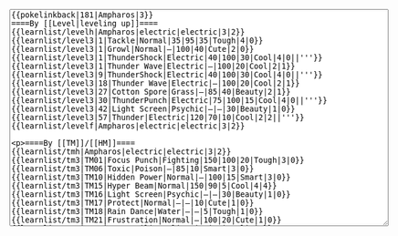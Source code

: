 </p><textarea readonly="" accesskey="," id="wpTextbox1" cols="80" rows="25" style="" class="mw-editfont-monospace" lang="en" dir="ltr" name="wpTextbox1">{{pokelinkback|181|Ampharos|3}}
====By [[Level|leveling up]]====
{{learnlist/levelh|Ampharos|electric|electric|3|2}}
{{learnlist/level3|1|Tackle|Normal|35|95|35|Tough|4|0}}
{{learnlist/level3|1|Growl|Normal|—|100|40|Cute|2|0}}
{{learnlist/level3|1|ThunderShock|Electric|40|100|30|Cool|4|0||'''}}
{{learnlist/level3|1|Thunder Wave|Electric|—|100|20|Cool|2|1}}
{{learnlist/level3|9|ThunderShock|Electric|40|100|30|Cool|4|0||'''}}
{{learnlist/level3|18|Thunder Wave|Electric|—|100|20|Cool|2|1}}
{{learnlist/level3|27|Cotton Spore|Grass|—|85|40|Beauty|2|1}}
{{learnlist/level3|30|ThunderPunch|Electric|75|100|15|Cool|4|0||'''}}
{{learnlist/level3|42|Light Screen|Psychic|—|—|30|Beauty|1|0}}
{{learnlist/level3|57|Thunder|Electric|120|70|10|Cool|2|2||'''}}
{{learnlist/levelf|Ampharos|electric|electric|3|2}}

====By [[TM]]/[[HM]]====
{{learnlist/tmh|Ampharos|electric|electric|3|2}}
{{learnlist/tm3|TM01|Focus Punch|Fighting|150|100|20|Tough|3|0}}
{{learnlist/tm3|TM06|Toxic|Poison|—|85|10|Smart|3|0}}
{{learnlist/tm3|TM10|Hidden Power|Normal|—|100|15|Smart|3|0}}
{{learnlist/tm3|TM15|Hyper Beam|Normal|150|90|5|Cool|4|4}}
{{learnlist/tm3|TM16|Light Screen|Psychic|—|—|30|Beauty|1|0}}
{{learnlist/tm3|TM17|Protect|Normal|—|—|10|Cute|1|0}}
{{learnlist/tm3|TM18|Rain Dance|Water|—|—|5|Tough|1|0}}
{{learnlist/tm3|TM21|Frustration|Normal|—|100|20|Cute|1|0}}
{{learnlist/tm3|TM23|Iron Tail|Steel|100|75|15|Cool|1|4}}
{{learnlist/tm3|TM24|Thunderbolt|Electric|95|100|15|Cool|4|0||'''}}
{{learnlist/tm3|TM25|Thunder|Electric|120|70|10|Cool|2|2||'''}}
{{learnlist/tm3|TM27|Return|Normal|—|100|20|Cute|1|0}}
{{learnlist/tm3|TM31|Brick Break|Fighting|75|100|15|Cool|1|4}}
{{learnlist/tm3|TM32|Double Team|Normal|—|—|15|Cool|2|0}}
{{learnlist/tm3|TM34|Shock Wave|Electric|60|—|20|Cool|2|0||'''}}
{{learnlist/tm3|TM42|Facade|Normal|70|100|20|Cute|2|0}}
{{learnlist/tm3|TM43|Secret Power|Normal|70|100|20|Smart|1|0}}
{{learnlist/tm3|TM44|Rest|Psychic|—|—|10|Cute|2|0}}
{{learnlist/tm3|TM45|Attract|Normal|—|100|15|Cute|2|0}}
{{learnlist/tm3|HM04|Strength|Normal|80|100|15|Tough|2|1}}
{{learnlist/tm3|HM05|Flash|Normal|—|70|20|Beauty|3|0}}
{{learnlist/tm3|HM06|Rock Smash|Fighting|20|100|15|Tough|1|0}}
{{learnlist/tmf|Ampharos|electric|electric|3|2}}

====By {{pkmn|breeding}}====
{{learnlist/breedh|Ampharos|electric|electric|3|2}}
{{learnlist/breed3|{{MSP/3|131|Lapras}}{{MSP/3|143|Snorlax}}{{MSP/3|152|Chikorita}}{{MSP/3|153|Bayleef}}{{MSP/3|154|Meganium}}{{MSP/3|324|Torkoal}}&lt;br>{{MSP/3|357|Tropius}}{{MSP/3|363|Spheal}}{{MSP/3|364|Sealeo}}{{MSP/3|365|Walrein}}|Body Slam|Normal|85|100|15|Tough|1|4}}
{{learnlist/breed3|{{MSP/3|309|Electrike}}{{MSP/3|310|Manectric}}|Charge|Electric|—|—|20|Smart|2|0}}
{{learnlist/breed3|{{MSP/3|058|Growlithe}}{{MSP/3|059|Arcanine}}{{MSP/3|203|Girafarig}}{{MSP/3|220|Swinub}}{{MSP/3|221|Piloswine}}{{MSP/3|228|Houndour}}&lt;br>{{MSP/3|229|Houndoom}}{{MSP/3|231|Phanpy}}{{MSP/3|232|Donphan}}{{MSP/3|261|Poochyena}}{{MSP/3|262|Mightyena}}{{MSP/3|263|Zigzagoon}}&lt;br>{{MSP/3|264|Linoone}}{{MSP/3|309|Electrike}}{{MSP/3|310|Manectric}}{{MSP/3|325|Spoink}}{{MSP/3|326|Grumpig}}|Odor Sleuth|Normal|—|100|40|Smart|3|0}}
{{learnlist/breed3|{{MSP/3|152|Chikorita}}{{MSP/3|153|Bayleef}}{{MSP/3|154|Meganium}}|Reflect|Psychic|—|—|20|Smart|1|0}}
{{learnlist/breed3|{{MSP/3|037|Vulpix}}{{MSP/3|038|Ninetales}}{{MSP/3|086|Seel}}{{MSP/3|087|Dewgong}}{{MSP/3|131|Lapras}}{{MSP/3|152|Chikorita}}&lt;br>{{MSP/3|153|Bayleef}}{{MSP/3|154|Meganium}}|Safeguard|Normal|—|—|25|Beauty|1|0}}
{{learnlist/breed3|{{MSP/3|023|Ekans}}{{MSP/3|024|Arbok}}{{MSP/3|052|Meowth}}{{MSP/3|053|Persian}}{{MSP/3|054|Psyduck}}{{MSP/3|055|Golduck}}&lt;br>{{MSP/3|056|Mankey}}{{MSP/3|057|Primeape}}{{MSP/3|108|Lickitung}}{{MSP/3|158|Totodile}}{{MSP/3|159|Croconaw}}{{MSP/3|160|Feraligatr}}&lt;br>{{MSP/3|190|Aipom}}{{MSP/3|197|Umbreon}}{{MSP/3|206|Dunsparce}}{{MSP/3|215|Sneasel}}{{MSP/3|246|Larvitar}}{{MSP/3|247|Pupitar}}&lt;br>{{MSP/3|248|Tyranitar}}{{MSP/3|252|Treecko}}{{MSP/3|253|Grovyle}}{{MSP/3|254|Sceptile}}{{MSP/3|293|Whismur}}{{MSP/3|294|Loudred}}&lt;br>{{MSP/3|295|Exploud}}{{MSP/3|336|Seviper}}{{MSP/3|352|Kecleon}}|Screech|Normal|—|85|40|Smart|1|3}}
{{learnlist/breed3|{{MSP/3|058|Growlithe}}{{MSP/3|059|Arcanine}}{{MSP/3|077|Ponyta}}{{MSP/3|078|Rapidash}}{{MSP/3|086|Seel}}{{MSP/3|087|Dewgong}}&lt;br>{{MSP/3|111|Rhyhorn}}{{MSP/3|112|Rhydon}}{{MSP/3|128|Tauros}}{{MSP/3|133|Eevee}}{{MSP/3|206|Dunsparce}}{{MSP/3|209|Snubbull}}&lt;br>{{MSP/3|210|Granbull}}{{MSP/3|220|Swinub}}{{MSP/3|221|Piloswine}}{{MSP/3|231|Phanpy}}{{MSP/3|232|Donphan}}{{MSP/3|234|Stantler}}&lt;br>{{MSP/3|258|Mudkip}}{{MSP/3|259|Marshtomp}}{{MSP/3|260|Swampert}}{{MSP/3|261|Poochyena}}{{MSP/3|262|Mightyena}}{{MSP/3|304|Aron}}&lt;br>{{MSP/3|305|Lairon}}{{MSP/3|306|Aggron}}{{MSP/3|322|Numel}}{{MSP/3|323|Camerupt}}|Take Down|Normal|90|85|20|Tough|6|0}}
{{learnlist/breedf|Ampharos|electric|electric|3|2}}

====By [[Move Tutor|tutoring]]====
{{learnlist/tutorh|Ampharos|electric|electric|3|2}}
{{learnlist/tutor3|Body Slam|Normal|85|100|15|Tough|1|4|||yes|yes|yes}}
{{learnlist/tutor3|Counter|Fighting|—|100|20|Tough|2|0|||yes|yes|no}}
{{learnlist/tutor3|Defense Curl|Normal|—|—|40|Cute|2|0|||no|yes|no}}
{{learnlist/tutor3|Double-Edge|Normal|120|100|15|Tough|6|0|||yes|yes|yes}}
{{learnlist/tutor3|DynamicPunch|Fighting|100|50|5|Cool|2|1|||no|yes|no}}
{{learnlist/tutor3|Endure|Normal|—|—|10|Tough|2|0|||no|yes|no}}
{{learnlist/tutor3|Fire Punch|Fire|75|100|15|Beauty|4|0|||no|yes|no}}
{{learnlist/tutor3|Mega Kick|Normal|120|75|5|Cool|4|0|||yes|yes|no}}
{{learnlist/tutor3|Mega Punch|Normal|80|85|20|Tough|4|0|||yes|yes|no}}
{{learnlist/tutor3|Mimic|Normal|—|—|10|Cute|1|0|||yes|yes|yes}}
{{learnlist/tutor3|Seismic Toss|Fighting|—|100|20|Tough|2|1|||yes|yes|yes}}
{{learnlist/tutor3|Sleep Talk|Normal|—|—|10|Cute|3|0|||no|yes|no}}
{{learnlist/tutor3|Snore|Normal|40|100|15|Cute|4|0|||no|yes|no}}
{{learnlist/tutor3|Substitute|Normal|—|—|10|Smart|2|0|||yes|yes|yes}}
{{learnlist/tutor3|Swagger|Normal|—|90|15|Cute|2|0|||no|yes|yes}}
{{learnlist/tutor3|Swift|Normal|60|—|20|Cool|2|0|||no|yes|no}}
{{learnlist/tutor3|ThunderPunch|Electric|75|100|15|Cool|4|0||'''|no|yes|no}}
{{learnlist/tutor3|Thunder Wave|Electric|—|100|20|Cool|2|1|||yes|yes|yes}}
{{learnlist/tutorf|Ampharos|electric|electric|3|2}}

====By a prior [[evolution]]====
{{Learnlist/prevoh|Ampharos|Electric|Electric|3|2}}
{{Learnlist/prevo3|179|Mareep|e||||Heal Bell|Normal|—|—|5|Beauty|2|0||XD}}
{{Learnlist/prevof|Ampharos|Electric|Electric|3|2}}

[[it:Ampharos/Mosse apprese in terza generazione]]
[[zh:电龙/第三世代招式表]]
